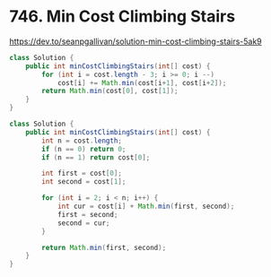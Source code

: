 # 746. Min Cost Climbing Stairs

https://dev.to/seanpgallivan/solution-min-cost-climbing-stairs-5ak9

```Java
class Solution {
    public int minCostClimbingStairs(int[] cost) {
        for (int i = cost.length - 3; i >= 0; i --)
            cost[i] += Math.min(cost[i+1], cost[i+2]);
        return Math.min(cost[0], cost[1]);
    }
}
```


```java
class Solution {
    public int minCostClimbingStairs(int[] cost) {
        int n = cost.length;
        if (n == 0) return 0;
        if (n == 1) return cost[0];

        int first = cost[0];
        int second = cost[1];

        for (int i = 2; i < n; i++) {
            int cur = cost[i] + Math.min(first, second);
            first = second;
            second = cur;
        }

        return Math.min(first, second);
    }
}
```